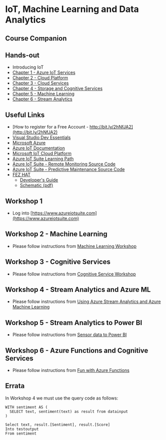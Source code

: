 # IoT, Machine Learning and Data Analytics
## Course Companion

## Hands-out
* Introducing IoT
* [Chapter 1 - Azure IoT Services](slides/m01_azure_iot.pdf)
* [Chapter 2 - Cloud Platform](slides/m02_cloud.pdf)
* [Chapter 3 - Cloud Services](slides/m03_cloud15.pdf)
* [Chapter 4 - Storage and Cognitive Services](slides/m04_storage.pdf)
* [Chapter 5 - Machine Learning](slides/m05_machine_learning.pdf)
* [Chapter 6 - Stream Analytics](slides/m06_stream_analytics.pdf)

## Useful Links
* [How to register for a Free Account - http://bit.ly/2hNfJA2](http://bit.ly/2hNfJA2)
* [Visual Studio Dev Essentials](https://www.visualstudio.com/dev-essentials/)
* [Microsoft Azure](https://azure.com)
* [Azure IoT Documentation](https://docs.microsoft.com/en-us/azure/#pivot=services&panel=iot)
* [Microsoft IoT Cloud Platform](https://www.microsoft.com/en-us/cloud-platform/internet-of-things)
* [Azure IoT Suite Learning Path](https://azure.microsoft.com/en-us/documentation/learning-paths/iot-suite/)
* [Azure IoT Suite - Remote Monitoring Source Code](https://github.com/Azure/azure-iot-remote-monitoring)
* [Azure IoT Suite - Predictive Maintenance Source Code](https://github.com/Azure/azure-iot-predictive-maintenance)
* [FEZ HAT](https://www.ghielectronics.com/catalog/product/500)
    * [Developer's Guide](https://www.ghielectronics.com/docs/329/fez-hat-developers-guide)
    * [Schematic (pdf)](http://www.ghielectronics.com/downloads/schematic/FEZ_HAT_SCH.pdf)

## Workshop 1
* Log into [https://www.azureiotsuite.com](https://www.azureiotsuite.com)

## Workshop 2 - Machine Learning
* Please follow instructions from [Machine Learning Workshop](https://docs.microsoft.com/en-us/azure/machine-learning/machine-learning-create-experiment)

[//]: # (https://tlaothong.gitbooks.io/azure-iot-workshop/content/azure-ml-studio.html)

## Workshop 3 - Cognitive Services
* Please follow instructions from [Cognitive Service Workshop](https://tlaothong.gitbooks.io/azure-iot-workshop/content/cognitive-services.html)

[//]: # (https://docs.microsoft.com/en-us/azure/cognitive-services/cognitive-services-recommendations-quick-start)

## Workshop 4 - Stream Analytics and Azure ML
* Please follow instructions from [Using Azure Stream Analytics and Azure Machine Learning](https://docs.microsoft.com/en-us/azure/stream-analytics/stream-analytics-machine-learning-integration-tutorial)

## Workshop 5 - Stream Analytics to Power BI
* Please follow instructions from [Sensor data to Power BI](https://gallery.cortanaintelligence.com/Tutorial/Sensor-Data-Analytics-with-ASA-and-Power-BI-2)

## Workshop 6 - Azure Functions and Cognitive Services
* Please follow instructions from [Fun with Azure Functions](http://martinabbott.azurewebsites.net/2016/06/11/fun-with-azure-functions-and-the-emotion-api/)

## Errata
In Workshop 4 we must use the query code as follows:

```
WITH sentiment AS (  
  SELECT text, sentiment(text) as result from datainput  
)  

Select text, result.[Sentiment], result.[Score]  
Into testoutput  
From sentiment
```